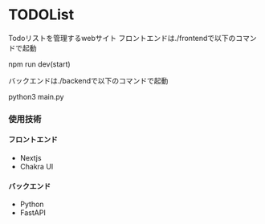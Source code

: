 # TODOList
Todoリストを管理するwebサイト
フロントエンドは./frontendで以下のコマンドで起動

npm run dev(start)

バックエンドは./backendで以下のコマンドで起動

python3 main.py

### 使用技術
#### フロントエンド
* Nextjs
* Chakra UI

#### バックエンド
* Python
* FastAPI

